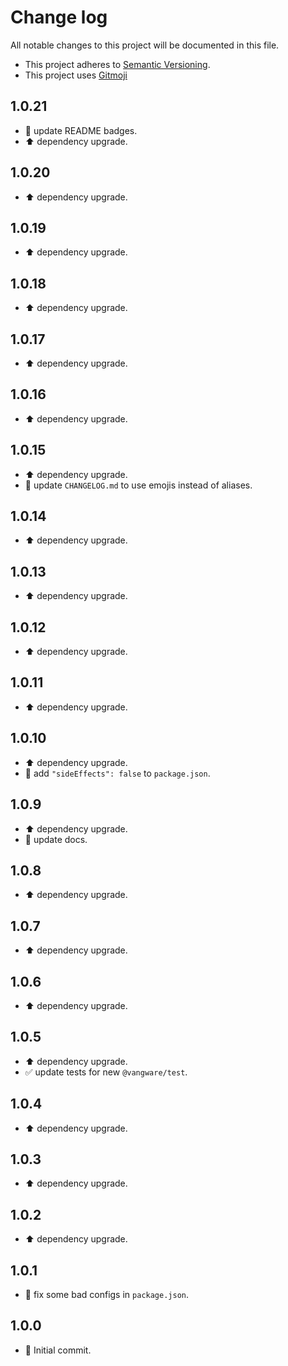 # Change log

All notable changes to this project will be documented in this file.

-   This project adheres to [Semantic Versioning][semver].
-   This project uses [Gitmoji][gitmoji]

## 1.0.21

-   📝 update README badges.
-   ⬆️ dependency upgrade.

## 1.0.20

-   ⬆️ dependency upgrade.

## 1.0.19

-   ⬆️ dependency upgrade.

## 1.0.18

-   ⬆️ dependency upgrade.

## 1.0.17

-   ⬆️ dependency upgrade.

## 1.0.16

-   ⬆️ dependency upgrade.

## 1.0.15

-   ⬆️ dependency upgrade.
-   📝 update `CHANGELOG.md` to use emojis instead of aliases.

## 1.0.14

-   ⬆️ dependency upgrade.

## 1.0.13

-   ⬆️ dependency upgrade.

## 1.0.12

-   ⬆️ dependency upgrade.

## 1.0.11

-   ⬆️ dependency upgrade.

## 1.0.10

-   ⬆️ dependency upgrade.
-   🔧 add `"sideEffects": false` to `package.json`.

## 1.0.9

-   ⬆️ dependency upgrade.
-   📝 update docs.

## 1.0.8

-   ⬆️ dependency upgrade.

## 1.0.7

-   ⬆️ dependency upgrade.

## 1.0.6

-   ⬆️ dependency upgrade.

## 1.0.5

-   ⬆️ dependency upgrade.
-   ✅ update tests for new `@vangware/test`.

## 1.0.4

-   ⬆️ dependency upgrade.

## 1.0.3

-   ⬆️ dependency upgrade.

## 1.0.2

-   ⬆️ dependency upgrade.

## 1.0.1

-   🔧 fix some bad configs in `package.json`.

## 1.0.0

-   🎉 Initial commit.

<!-- References -->

[gitmoji]: https://gitmoji.dev/
[semver]: https://semver.org/
